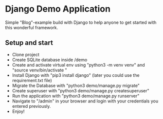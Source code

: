 # Django Demo Application
Simple "Blog"-example build with Django to help anyone to get started with this wonderful framework.

## Setup and start
* Clone project
* Create SQLite database inside /demo
* Create and activate virtual env using "python3 -m venv venv" and "source venv/bin/activate "
* Install Django with "pip3 install django" (later you could use the requirement.txt file)
* Migrate the Database with "python3 demo/manage.py migrate"
* Create superuser with "python3 demo/manage.py createsuperuser"
* Run the application with "python3 demo/manage.py runserver"
* Navigate to "/admin" in your browser and login with your credentials you entered previously.
* Enjoy!
